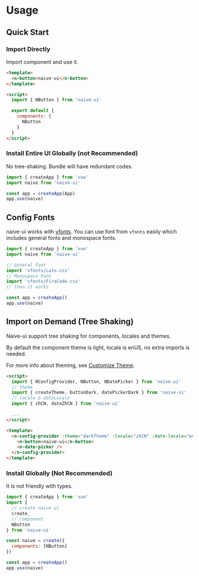 <!--anchor:on-->

<!--anchor:on-->

# Usage

## Quick Start

### Import Directly

Import component and use it.

```html
<template>
  <n-button>naive-ui</n-button>
</template>

<script>
  import { NButton } from 'naive-ui'

  export default {
    components: {
      NButton
    }
  }
</script>
```

### Install Entire UI Globally (not Recommended)

No tree-shaking. Bundle will have redundant codes.

```js
import { createApp } from 'vue'
import naive from 'naive-ui'

const app = createApp(App)
app.use(naive)
```

## Config Fonts

naive-ui works with [vfonts](https://github.com/07akioni/vfonts). You can use font from `vfonts` easily which includes general fonts and monospace fonts.

```js
import { createApp } from 'vue'
import naive from 'naive-ui'

// General Font
import 'vfonts/Lato.css'
// Monospace Font
import 'vfonts/FiraCode.css'
// then it works

const app = createApp()
app.use(naive)
```

## Import on Demand (Tree Shaking)

Naive-ui support tree shaking for components, locales and themes.

By default the component theme is light, locale is enUS, no extra imports is needed.

For more info about theming, see [Customize Theme](customize-theme).

```html
<script>
  import { NConfigProvider, NButton, NDatePicker } from 'naive-ui'
  // theme
  import { createTheme, buttonDark, datePickerDark } from 'naive-ui'
  // locale & dateLocale
  import { zhCN, dateZhCN } from 'naive-ui'

  ...
</script>

<template>
  <n-config-provider :theme="darkTheme" :locale="zhCN" :date-locale="enUS">
    <n-button>naive-ui</n-button>
    <n-date-picker />
  </n-config-provider>
</template>
```

### Install Globally (Not Recommended)

It is not friendly with types.

```js
import { createApp } from 'vue'
import {
  // create naive ui
  create,
  // component
  NButton
} from 'naive-ui'

const naive = create({
  components: [NButton]
})

const app = createApp()
app.use(naive)
```
